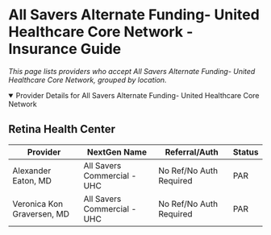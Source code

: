 # All Savers Alternate Funding- United Healthcare Core Network - Insurance Guide

*This page lists providers who accept All Savers Alternate Funding- United Healthcare Core Network, grouped by location.*

<details open><summary>Provider Details for All Savers Alternate Funding- United Healthcare Core Network</summary>

## Retina Health Center

| Provider | NextGen Name | Referral/Auth | Status |
|----------|-------------|--------------|--------|
| Alexander Eaton, MD | All Savers Commercial - UHC | No Ref/No Auth Required | PAR |
| Veronica Kon Graversen, MD | All Savers Commercial - UHC | No Ref/No Auth Required | PAR |

</details>

